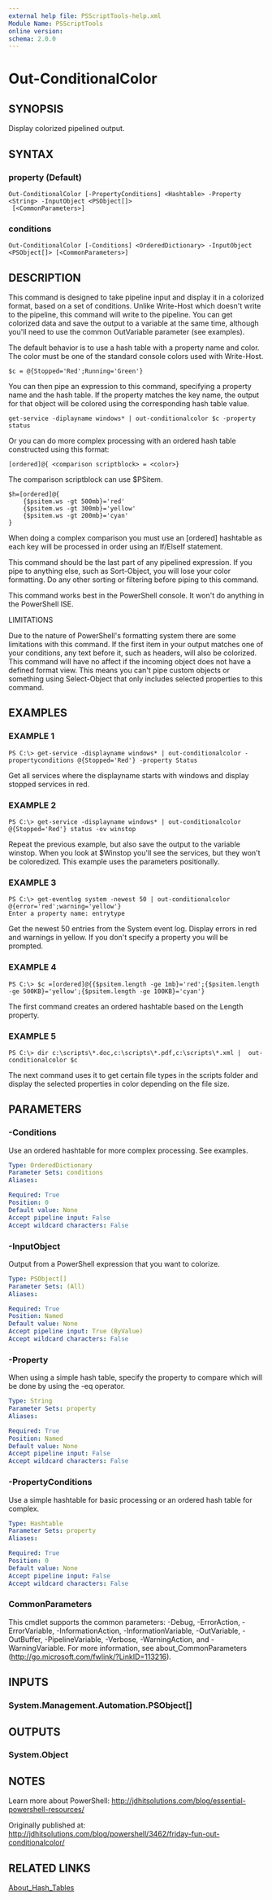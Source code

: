 ```yaml
---
external help file: PSScriptTools-help.xml
Module Name: PSScriptTools
online version: 
schema: 2.0.0
---
```


# Out-ConditionalColor

## SYNOPSIS
Display colorized pipelined output.

## SYNTAX

### property (Default)
```
Out-ConditionalColor [-PropertyConditions] <Hashtable> -Property <String> -InputObject <PSObject[]>
 [<CommonParameters>]
```

### conditions
```
Out-ConditionalColor [-Conditions] <OrderedDictionary> -InputObject <PSObject[]> [<CommonParameters>]
```

## DESCRIPTION
This command is designed to take pipeline input and display it in a colorized format, based on a set of conditions. Unlike Write-Host which doesn't write to the pipeline, this command will write to the pipeline. You can get colorized data and save the output to a variable at the same time, although you'll need to use the common OutVariable parameter (see examples).

The default behavior is to use a hash table with a property name and color. The color must be one of the standard console colors used with Write-Host.

    $c = @{Stopped='Red';Running='Green'}

You can then pipe an expression to this command, specifying a property name and the hash table. If the property matches the key name, the output for that object will be colored using the corresponding hash table value.

    get-service -diplayname windows* | out-conditionalcolor $c -property status 

Or you can do more complex processing with an ordered hash table constructed using this format:

    [ordered]@{ <comparison scriptblock> = <color>}

The comparison scriptblock can use $PSitem.

    $h=[ordered]@{
        {$psitem.ws -gt 500mb}='red'
        {$psitem.ws -gt 300mb}='yellow'
        {$psitem.ws -gt 200mb}='cyan'
    }

When doing a complex comparison you must use an [ordered] hashtable as each key will be processed in order using an If/ElseIf statement.

This command should be the last part of any pipelined expression. If you pipe to anything else, such as Sort-Object, you will lose your color formatting. Do any other sorting or filtering before piping to this command.

This command works best in the PowerShell console. It won't do anything in the PowerShell ISE.

LIMITATIONS

Due to the nature of PowerShell's formatting system there are some limitations with this command. If the first item in your output matches one of your conditions, any text before it, such as headers, will also be colorized. This command will have no affect if the incoming object does not have a defined format view. This means you can't pipe custom objects or something using Select-Object that only includes selected properties to this command.

## EXAMPLES

### EXAMPLE 1
```
PS C:\> get-service -displayname windows* | out-conditionalcolor -propertyconditions @{Stopped='Red'} -property Status
```

Get all services where the displayname starts with windows and display stopped services in red.

### EXAMPLE 2
```
PS C:\> get-service -displayname windows* | out-conditionalcolor @{Stopped='Red'} status -ov winstop
```

Repeat the previous example, but also save the output to the variable winstop. When you look at $Winstop you'll see the services, but they won't be coloredized. This example uses the parameters positionally.

### EXAMPLE 3
```
PS C:\> get-eventlog system -newest 50 | out-conditionalcolor @{error='red';warning='yellow'}
Enter a property name: entrytype
```

Get the newest 50 entries from the System event log. Display errors in red and warnings in yellow. If you don't specify a property you will be prompted.

### EXAMPLE 4
```
PS C:\> $c =[ordered]@{{$psitem.length -ge 1mb}='red';{$psitem.length -ge 500KB}='yellow';{$psitem.length -ge 100KB}='cyan'}
```

The first command creates an ordered hashtable based on the Length property. 

### EXAMPLE 5
```
PS C:\> dir c:\scripts\*.doc,c:\scripts\*.pdf,c:\scripts\*.xml |  out-conditionalcolor $c
```

The next command uses it to get certain file types in the scripts folder and display the selected properties in color depending on the file size.

## PARAMETERS

### -Conditions
Use an ordered hashtable for more complex processing. See examples.

```yaml
Type: OrderedDictionary
Parameter Sets: conditions
Aliases: 

Required: True
Position: 0
Default value: None
Accept pipeline input: False
Accept wildcard characters: False
```

### -InputObject
Output from a PowerShell expression that you want to colorize.

```yaml
Type: PSObject[]
Parameter Sets: (All)
Aliases: 

Required: True
Position: Named
Default value: None
Accept pipeline input: True (ByValue)
Accept wildcard characters: False
```

### -Property
When using a simple hash table, specify the property to compare which will be done by using the -eq operator. 

```yaml
Type: String
Parameter Sets: property
Aliases: 

Required: True
Position: Named
Default value: None
Accept pipeline input: False
Accept wildcard characters: False
```

### -PropertyConditions
Use a simple hashtable for basic processing or an ordered hash table for complex.

```yaml
Type: Hashtable
Parameter Sets: property
Aliases: 

Required: True
Position: 0
Default value: None
Accept pipeline input: False
Accept wildcard characters: False
```

### CommonParameters
This cmdlet supports the common parameters: -Debug, -ErrorAction, -ErrorVariable, -InformationAction, -InformationVariable, -OutVariable, -OutBuffer, -PipelineVariable, -Verbose, -WarningAction, and -WarningVariable. For more information, see about_CommonParameters (http://go.microsoft.com/fwlink/?LinkID=113216).

## INPUTS

### System.Management.Automation.PSObject[]

## OUTPUTS

### System.Object

## NOTES
Learn more about PowerShell:
http://jdhitsolutions.com/blog/essential-powershell-resources/

Originally published at: http://jdhitsolutions.com/blog/powershell/3462/friday-fun-out-conditionalcolor/

## RELATED LINKS

[About_Hash_Tables]()
